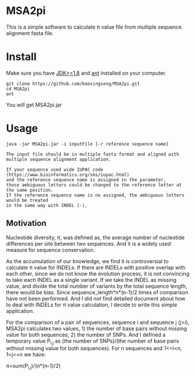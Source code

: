 # MSA2pi
This is a simple software to calculate π value file from multiple sequence alignment fasta file.

# Install 

Make sure you have [JDK>=1.8](http://www.oracle.com/technetwork/java/javase/downloads/jdk8-downloads-2133151.html) and [ant](http://ant.apache.org/) installed on your computer.
````
git clone https://github.com/baoxingsong/MSA2pi.git
cd MSA2pi
ant
````
You will get MSA2pi.jar



# Usage
````
java -jar MSA2pi.jar -i inputFile [-r reference sequence name]

The input file should be in multiple fasta format and aligned with multiple sequence alignment application.

If your sequence used wide IUPAC code (https://www.bioinformatics.org/sms/iupac.html) 
and the reference sequence name is assigned in the parameter, 
those ambiguous letters could be changed to the reference letter at the same position. 
If the reference sequence name is no assigned, the ambiguous letters would be treated 
in the same way with INDEL (-).
````



## Motivation

Nucleotide diversity, π, was defined as, the average number of nucleotide differences per site between two sequences. And it is a widely used measure for sequence conservation.

As the accumulation of our knowledge, we find it is controversial to calculate π value for INDELs. If there are INDELs with positive overlap with each other, since we do not know the evolution process, it is not convincing to take each INDEL as a single variant. If we take the INDEL as missing value, and divide the total number of variants by the total sequence length, there would be bias. Since sequence_length\*n\*(n-1)/2 times of comparison have not been performed. And I did not find detailed document about how to deal with INDELs for π value calculation, I decide to write this simple application.

For the comparison of a pair of sequences, sequence i and sequence j (j>i), MSA2pi calculates two values, 1) the number of base pairs without missing value for both sequences; 2) the number of SNPs. And I defined a temporary value P<sub>i,j</sub> as (the number of SNPs)/(the number of base pairs without missing value for both sequences). For n sequences and 1<=i<n, 1<j<=n we have:

π=sum(P<sub>i,j</sub>)/(n*(n-1)/2)


